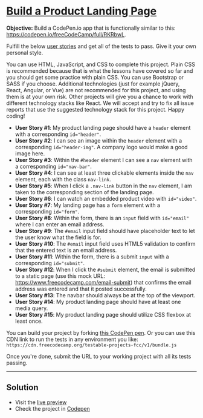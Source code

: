 # [Build a Product Landing Page](https://www.freecodecamp.org/learn/responsive-web-design/responsive-web-design-projects/build-a-product-landing-page)

**Objective:** Build a CodePen.io app that is functionally similar to this: https://codepen.io/freeCodeCamp/full/RKRbwL.

Fulfill the below [user stories](https://en.wikipedia.org/wiki/User_story) and get all of the tests to pass. Give it your own personal style.

You can use HTML, JavaScript, and CSS to complete this project. Plain CSS is recommended because that is what the lessons have covered so far and you should get some practice with plain CSS. You can use Bootstrap or SASS if you choose. Additional technologies (just for example jQuery, React, Angular, or Vue) are not recommended for this project, and using them is at your own risk. Other projects will give you a chance to work with different technology stacks like React. We will accept and try to fix all issue reports that use the suggested technology stack for this project. Happy coding!

- **User Story #1**: My product landing page should have a `header` element with a corresponding `id="header"`.
- **User Story #2**: I can see an image within the `header` element with a corresponding `id="header-img"`. A company logo would make a good image here.
- **User Story #3**: Within the `#header` element I can see a `nav` element with a corresponding `id="nav-bar"`.
- **User Story #4**: I can see at least three clickable elements inside the `nav` element, each with the class `nav-link`.
- **User Story #5**: When I click a `.nav-link` button in the `nav` element, I am taken to the corresponding section of the landing page.
- **User Story #6**: I can watch an embedded product video with `id="video"`.
- **User Story #7**: My landing page has a `form` element with a corresponding `id="form"`.
- **User Story #8**: Within the form, there is an `input` field with `id="email"` where I can enter an email address.
- **User Story #9**: The `#email` input field should have placeholder text to let the user know what the field is for.
- **User Story #10**: The `#email` input field uses HTML5 validation to confirm that the entered text is an email address.
- **User Story #11**: Within the form, there is a submit `input` with a corresponding `id="submit"`.
- **User Story #12**: When I click the `#submit` element, the email is submitted to a static page (use this mock URL: https://www.freecodecamp.com/email-submit) that confirms the email address was entered and that it posted successfully.
- **User Story #13**: The navbar should always be at the top of the viewport.
- **User Story #14**: My product landing page should have at least one media query.
- **User Story #15**: My product landing page should utilize CSS flexbox at least once.

You can build your project by forking [this CodePen pen](http://codepen.io/freeCodeCamp/full/MJjpwO). Or you can use this CDN link to run the tests in any environment you like: `https://cdn.freecodecamp.org/testable-projects-fcc/v1/bundle.js`

Once you're done, submit the URL to your working project with all its tests passing.

---

## Solution

- Visit the [live preview](https://genesisgabiola.github.io/uplayer)
- Check the project in [Codepen](https://codepen.io/genesisgabiola/full/bGdvBLV/)
